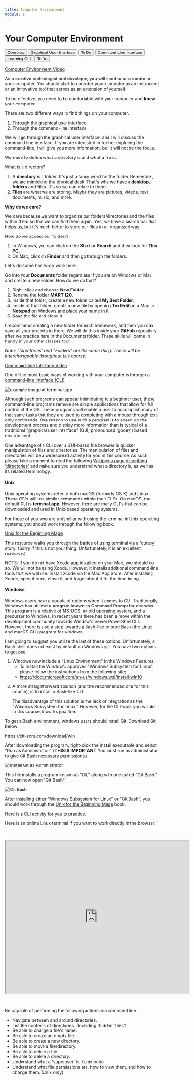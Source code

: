 ```yaml
---
title: Computer Environment
module: 1
---
```


# Your Computer Environment

<div class="tab">
  <button class="tablinks active" onclick="openTab(event, 'Overview')">Overview</button>
  <button class="tablinks" onclick="openTab(event, 'GUI')">Graphical User Interface</button>
  <button class="tablinks" onclick="openTab(event, 'ToDoGUI')">To Do</button>
  <button class="tablinks" onclick="openTab(event, 'CLI')">Command Line Interface</button>
  <button class="tablinks" onclick="openTab(event, 'Learning')">Learning CLI</button>
  <button class="tablinks" onclick="openTab(event, 'ToDoCLI')">To Do</button>
  
</div>

<div id="Overview" class="tabcontent" style="display:block">
<p><a href="//www.youtube.com/embed/Jian1ilJwBs" data-lity>Computer Environment Video</a></p>
<p>As a creative technologist and developer, you will need to take control of your computer. You should start to consider your computer as an instrument or an innovative tool that serves as an extension of yourself.</p>
<p>To be effective, you need to be comfortable with your computer and <b>know</b> your computer.</p>
<p>There are two different ways to find things on your computer.</p>
<ol>
<li>Through the graphical user interface</li>
<li>Through the command-line interface</li>
</ol>
<p>We will go through the graphical user interface, and I will discuss the command line interface.  If you are interested in further exploring the command-line, I will give you more information, but it will not be the focus.</p>
</div>

<div id="GUI" class="tabcontent">
<p>We need to define what a directory is and what a file is.</p>

<p>What is a directory?</p>
   <ol>

   <li>A <b>directory</b> is a folder. It's just a fancy word for the folder.  Remember, we are mimicking the physical desk. That's why we have a <b>desktop</b>, <b>folders</b> and <b>files</b>. It's so we can relate to them.</li>
   <li><b>Files</b> are what we are storing.  Maybe they are pictures, videos, text documents, music, and more.</li>
    </ol>

<p><b>Why do we care?</b></p> 

<p>We care because we want to organize our folders/directories and the files within them so that we can find them again. Yes, we have a search bar that helps us, but it's much better to store our files in an organized way.</p>

<P>How do we access our folders?</p>
<ol>
<li>In Windows, you can click on the <b>Start</b> or <b>Search</b> and then look for <b>This PC.</b></li>
<li>On Mac, click on <b>Finder</b> and then go through the folders.</li>
</ol>
</div>

<div id="ToDoGUI" class="tabcontent">
<p>Let's do some hands-on work here.</p>

<p>Go into your <b>Documents</b> folder regardless if you are on Windows or Mac and create a new Folder.  How do we do that?</p>
<ol>
<li>Right-click and choose <b>New Folder</b>.</li>  
<li>Rename the folder <b>MART 120</b>.  </li>
<li>Inside that folder, create a new folder called <b>My Best Folder</b>.  </li>
<li>Inside of that folder, create a new file by opening <b>TextEdit</b> on a Mac or <b>Notepad</b> on Windows and place your name in it.  </li>
<li><b>Save</b> the file and close it.</li>
</ol>
<p>I recommend creating a new folder for each homework, and then you can save all your projects in there.  We will do this inside your <b>GitHub</b> repository after we practice here in the Documents folder.  These skills will come in handy in your other classes too!</p>

<i>Note: "Directories" and "Folders" are the same thing. These will be interchangeable throughout this course.</i>
</div>

<div id="CLI" class="tabcontent">

<p><a href="//www.youtube.com/embed/R_wj7DrD_g0" data-lity>Command-line Interface Video</a></p>
<p>One of the most basic ways of working with your computer is through a <a href="https://en.wikipedia.org/wiki/Command-line_interface" target="_new">command-line interface (CLI)</a>.</p>

<p><img src="../imgs/Screen1.png" alt="example image of terminal.app" /></p>

<p>Although such programs can appear intimidating to a beginner user, these command-line programs remove are simple applications that allow for full control of the OS. These programs will enable a user to accomplish many of that same tasks that they are used to completing with a mouse through text-only commands. One reason to use such a program is to speed up the development process and display more information than is typical of a traditional "graphical user interface" (GUI; pronounced 'gooey') based environment.</p>

<p>One advantage of a CLI over a GUI-based file browser is quicker manipulation of files and directories. The manipulation of files and directories will be a widespread activity for you in this course. As such, please take a moment to read the following <a href="https://en.wikipedia.org/wiki/Directory_(computing)" target="_new">Wikipedia page describing 'directories'</a> and make sure you understand what a directory is, as well as its related terminology.</p>
</div>

<div id="Learning" class="tabcontent">

<h4>Unix</h4>
<p>Unix operating systems refer to both macOS (formerly OS X) and Linux. These OS's will use similar commands within their CLI's. On macOS, the default CLI is <b>terminal.app</b>. However, there are many CLI's that can be downloaded and used in Unix-based operating systems.</p>

<p>For those of you who are unfamiliar with using the terminal in Unix operating systems, you should work through the following book.</p>

<p><a href="https://lab46.g7n.org/_media/haas/ufbm.pdf" target="_new">Unix for the Beginning Mage</a></p>

<p>This resource walks you through the basics of using terminal via a 'cutesy' story. (Sorry if this is not your thing. Unfortunately, it is an excellent resource.)</p>

<p>NOTE: If you do not have Xcode.app installed on your Mac, you should do so. We will not be using Xcode. However, it installs additional command-line tools that we will use. Install Xcode via the Mac App Store. After installing Xcode, open it once, close it, and forget about it for the time being.</p>

<h4>Windows</h4>

<p>Windows users have a couple of options when it comes to CLI. Traditionally, Windows has utilized a program known as Command Prompt for decades. This program is a relative of MS-DOS, an old operating system, and a precursor to Windows. In recent years there has been a move within the development community towards Window's newer PowerShell CLI. However, there is also a step towards a Bash-like or pure Bash (the Linux and macOS CLI) program for windows.</p>

<p>I am going to suggest you utilize the last of these options. Unfortunately, a Bash shell does not exist by default on Windows yet. You have two options to get one.</p>
<ol>
<li>Windows now include a "Linux Environment" in the Windows Features.
   <ul>
    <li>To install the Window's approved "Windows Subsystem for Linux", please follow the instructions from the following site;</li>
    <li><a href="https://docs.microsoft.com/en-us/windows/wsl/install-win10" target="_new">https://docs.microsoft.com/en-us/windows/wsl/install-win10</a></li>
    </ul>
</li>
<li><p>A more straightforward solution (and the recommended one for this course), is to install a Bash-like CLI.</p>
    <p>The disadvantage of this solution is the lack of integration as the "Windows Subsystem for Linux." However, for the CLI work you will do in this course, it works just fine.</p>
</li>
</ol>
<p>To get a Bash environment, windows users should install Git. Download Git below:</p>

<p><a href="https://git-scm.com/download/win" target="_new">https://git-scm.com/download/win</a></p>

<p>After downloading the program, right-click the install executable and select "Run as Administrator." (<strong>THIS IS IMPORTANT</strong> You must run as administrator to give Git Bash necessary permissions.)</p>

<p><img src="../imgs/install-git-windows.png" alt="Install Git as Administrator" /></p>

<p>This file installs a program known as "Git," along with one called "Git Bash." You can now open "Git Bash".</p>

<p><img src="../imgs/Screen2.png" alt="Git Bash" /></p>

<p>After installing either "Windows Subsystem for Linux" or "Git Bash", you should work through the <a href="https://lab46.g7n.org/_media/haas/ufbm.pdf" target="_new">Unix for the Beginning Mage</a> book.</p>

</div>

<div id="ToDoCLI" class="tabcontent">
<p>Here is a CLI activity for you to practice.</p>
Here is an online Linux terminal if you want to work directly in the browser:
<p>&nbsp;</p>
<iframe src="https://cocalc.com/projects?anonymous=true&session=default" width="600" height="500"></iframe>
<p>&nbsp;</p>
<p>Be capable of performing the following actions via command line.</p>
<ul>
  <li>Navigate between and around directories.</li>
  <li>List the contents of directories. (Including 'hidden' files')</li>
  <li>Be able to change a file's name.</li>
  <li>Be able to create an empty file.</li>
  <li>Be able to create a new directory.</li>
  <li>Be able to move a file/directory.</li>
  <li>Be able to delete a file.</li>
  <li>Be able to delete a directory.</li>
  <li>Understand what a 'superuser' is. (Unix only)</li>
  <li>Understand what file permissions are, how to view them, and how to change them. (Unix only)</li>
</ul>
</div>